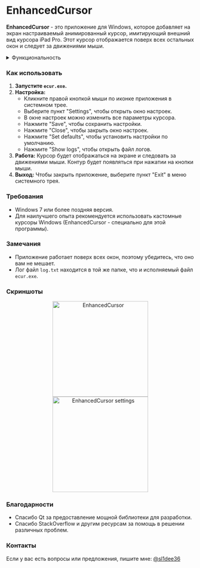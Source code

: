 # EnhancedCursor

**EnhancedCursor** - это приложение для Windows, которое добавляет на экран настраиваемый анимированный курсор, имитирующий внешний вид курсора iPad Pro. Этот курсор отображается поверх всех остальных окон и следует за движениями мыши.


<details>
   
   <summary> Функциональность </summary>
   
*   **Настройка размера курсора:** Возможность изменять размер основного круга курсора.
*   **Настройка размера контура:** Возможность изменять размер контура курсора, который появляется при нажатии кнопок мыши.
*   **Настройка цвета курсора:** Выбор цвета для основного курсора.
*   **Настройка цвета контура:** Выбор цвета для контура курсора.
*   **Настройка цвета границы:** Выбор цвета для границы основного курсора.
*   **Настройка прозрачности курсора:** Возможность изменять прозрачность основного курсора.
*   **Настройка прозрачности контура:** Возможность изменять прозрачность контура курсора.
*   **Настройка прозрачности границы:** Возможность изменять прозрачность границы основного курсора.
*   **Настройка скорости:** Возможность изменять скорость следования курсора за мышью.
*   **Настройка ширины границы:** Возможность изменять ширину границы основного курсора.
*   **Настройка длительности анимации:** Возможность изменять длительность анимации при нажатии и отпускании кнопок мыши.
*   **Запуск при входе в систему:** Возможность настроить запуск приложения при старте Windows.
*   **Системный трей:** Приложение имеет иконку в системном трее, через которую можно открыть настройки или закрыть приложение.
*   **Логи:** Приложение ведет логи в файл `log.txt`, где записываются основные события.
*   **Настройки по умолчанию:** Возможность сбросить все настройки к стандартным значениям.
  
</details>


### Как использовать

1.  **Запустите `ecur.exe`.**
2.  **Настройка:**
    *   Кликните правой кнопкой мыши по иконке приложения в системном трее.
    *   Выберите пункт "Settings", чтобы открыть окно настроек.
    *   В окне настроек можно изменить все параметры курсора.
    *   Нажмите "Save", чтобы сохранить настройки.
    *   Нажмите "Close", чтобы закрыть окно настроек.
    *   Нажмите "Set defaults", чтобы установить настройки по умолчанию.
    *   Нажмите "Show logs", чтобы открыть файл логов.
3.  **Работа:** Курсор будет отображаться на экране и следовать за движениями мыши. Контур будет появляться при нажатии на кнопки мыши.
4.  **Выход:** Чтобы закрыть приложение, выберите пункт "Exit" в меню системного трея.

### Требования

*   Windows 7 или более поздняя версия.
*   Для наилучшего опыта рекомендуется использовать кастомные курсоры Windows (EnhancedCursor - специально для этой программы).

### Замечания

*   Приложение работает поверх всех окон, поэтому убедитесь, что оно вам не мешает.
*   Лог файл `log.txt` находится в той же папке, что и исполняемый файл `ecur.exe`.

### Скриншоты

<div align="center">
    <img src="https://github.com/user-attachments/assets/d9f0dbeb-3e8c-4bda-9757-b9da60f75f5d" alt="EnhancedCursor" width="256" height="256">

   <img src="https://github.com/user-attachments/assets/ae4c3424-b29c-45dd-87df-b8314d41f9f7" alt="EnhancedCursor settings" height="256" width="auto">

</div>

### Благодарности

*   Спасибо Qt за предоставление мощной библиотеки для разработки.
*   Спасибо StackOverflow и другим ресурсам за помощь в решении различных проблем.

### Контакты

Если у вас есть вопросы или предложения, пишите мне: [@sl1dee36](https://www.github.com/sl1dee36)

